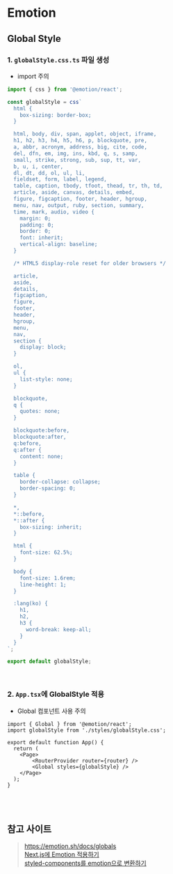 # Emotion

## Global Style

### 1. `globalStyle.css.ts` 파일 생성

* import 주의

```ts
import { css } from '@emotion/react';

const globalStyle = css`
  html {
    box-sizing: border-box;
  }

  html, body, div, span, applet, object, iframe,
  h1, h2, h3, h4, h5, h6, p, blockquote, pre,
  a, abbr, acronym, address, big, cite, code,
  del, dfn, em, img, ins, kbd, q, s, samp,
  small, strike, strong, sub, sup, tt, var,
  b, u, i, center,
  dl, dt, dd, ol, ul, li,
  fieldset, form, label, legend,
  table, caption, tbody, tfoot, thead, tr, th, td,
  article, aside, canvas, details, embed, 
  figure, figcaption, footer, header, hgroup, 
  menu, nav, output, ruby, section, summary,
  time, mark, audio, video {
    margin: 0;
    padding: 0;
    border: 0;
    font: inherit;
    vertical-align: baseline;
  }

  /* HTML5 display-role reset for older browsers */

  article,
  aside,
  details,
  figcaption,
  figure,
  footer,
  header,
  hgroup,
  menu,
  nav,
  section {
    display: block;
  }

  ol,
  ul {
    list-style: none;
  }

  blockquote,
  q {
    quotes: none;
  }

  blockquote:before,
  blockquote:after,
  q:before,
  q:after {
    content: none;
  }

  table {
    border-collapse: collapse;
    border-spacing: 0;
  }

  *,
  *::before,
  *::after {
    box-sizing: inherit;
  }

  html {
    font-size: 62.5%;
  }

  body {
    font-size: 1.6rem;
    line-height: 1;
  }

  :lang(ko) {
    h1,
    h2,
    h3 {
      word-break: keep-all;
    }
  }
`;

export default globalStyle;
```

<br>

### 2. `App.tsx`에 GlobalStyle 적용 

* Global 컴포넌트 사용 주의

```tsx
import { Global } from '@emotion/react';
import globalStyle from './styles/globalStyle.css';

export default function App() {
  return (
    <Page>
        <RouterProvider router={router} />
        <Global styles={globalStyle} />
    </Page>
  );
}
```

<br><br>

## 참고 사이트 

> https://emotion.sh/docs/globals  
> [Next.js에 Emotion 적용하기](https://velog.io/@s_sangs/Next.js%EC%97%90-Emotion-%EC%A0%81%EC%9A%A9%ED%95%98%EA%B8%B0)  
> [styled-components를 emotion으로 변환하기](https://velog.io/@godud2604/styled-components-%EB%A5%BC-emotion-%EC%9C%BC%EB%A1%9C-%EB%B3%80%ED%99%98%ED%95%98%EA%B8%B0)
